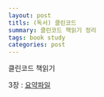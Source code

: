 ```yaml
---
layout: post
titls: (독서) 클린코드
summary: 클린코드 책읽기 정리
tags: book study
categories: post
---
```


클린코드 책읽기

3장 : [요약파일](https://github.com/jwnlee/jwnlee.github.io/blob/master/src/clean_code_ch3.java)


